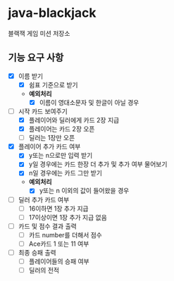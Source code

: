 # java-blackjack
블랙잭 게임 미션 저장소

## 기능 요구 사항

- [x] 이름 받기
    - [x] 쉼표 기준으로 받기
    - **예외처리**
        - [x] 이름이 영대소문자 및 한글이 아닐 경우
        
- [ ] 시작 카드 보여주기
    - [x] 플레이어와 딜러에게 카드 2장 지급
    - [x] 플레이어는 카드 2장 오픈
    - [ ] 딜러는 1장만 오픈
    
- [x] 플레이어 추가 카드 여부
    - [x] y또는 n으로만 입력 받기
    - [x] y일 경우에는 카드 한장 더 추가 및 추가 여부 물어보기
    - [x] n일 경우에는 카드 그만 받기
    - **예외처리**
        - [x] y또는 n 이외의 값이 들어왔을 경우

- [ ] 딜러 추가 카드 여부 
    - [ ] 16이하면 1장 추가 지급
    - [ ] 17이상이면 1장 추가 지급 없음
    
- [ ] 카드 및 점수 결과 출력
    - [ ] 카드 number를 더해서 점수
    - [ ] Ace카드 1 또는 11 여부

- [ ] 최종 승패 출력
    - [ ] 플레이어들의 승패 여부
    - [ ] 딜러의 전적